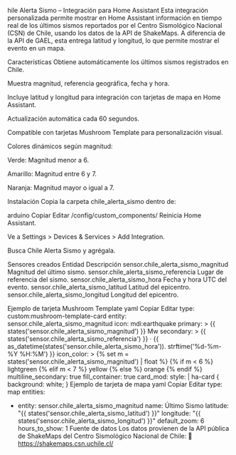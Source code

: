 hile Alerta Sismo – Integración para Home Assistant
Esta integración personalizada permite mostrar en Home Assistant información en tiempo real de los últimos sismos reportados por el Centro Sismológico Nacional (CSN) de Chile, usando los datos de la API de ShakeMaps.
A diferencia de la API de GAEL, esta entrega latitud y longitud, lo que permite mostrar el evento en un mapa.

Características
Obtiene automáticamente los últimos sismos registrados en Chile.

Muestra magnitud, referencia geográfica, fecha y hora.

Incluye latitud y longitud para integración con tarjetas de mapa en Home Assistant.

Actualización automática cada 60 segundos.

Compatible con tarjetas Mushroom Template para personalización visual.

Colores dinámicos según magnitud:

Verde: Magnitud menor a 6.

Amarillo: Magnitud entre 6 y 7.

Naranja: Magnitud mayor o igual a 7.

Instalación
Copia la carpeta chile_alerta_sismo dentro de:

arduino
Copiar
Editar
/config/custom_components/
Reinicia Home Assistant.

Ve a Settings > Devices & Services > Add Integration.

Busca Chile Alerta Sismo y agrégala.

Sensores creados
Entidad	Descripción
sensor.chile_alerta_sismo_magnitud	Magnitud del último sismo.
sensor.chile_alerta_sismo_referencia	Lugar de referencia del sismo.
sensor.chile_alerta_sismo_hora	Fecha y hora UTC del evento.
sensor.chile_alerta_sismo_latitud	Latitud del epicentro.
sensor.chile_alerta_sismo_longitud	Longitud del epicentro.

Ejemplo de tarjeta Mushroom Template
yaml
Copiar
Editar
type: custom:mushroom-template-card
entity: sensor.chile_alerta_sismo_magnitud
icon: mdi:earthquake
primary: >
  {{ states('sensor.chile_alerta_sismo_magnitud') }} Mw
secondary: >
  {{ states('sensor.chile_alerta_sismo_referencia') }} ·
  {{ as_datetime(states('sensor.chile_alerta_sismo_hora')).
     strftime('%d-%m-%Y %H:%M') }}
icon_color: >
  {% set m = states('sensor.chile_alerta_sismo_magnitud') | float %}
  {% if m < 6 %}
    lightgreen
  {% elif m < 7 %}
    yellow
  {% else %}
    orange
  {% endif %}
multiline_secondary: true
fill_container: true
card_mod:
  style: |
    ha-card {
      background: white;
    }
Ejemplo de tarjeta de mapa
yaml
Copiar
Editar
type: map
entities:
  - entity: sensor.chile_alerta_sismo_magnitud
    name: Último Sismo
    latitude: "{{ states('sensor.chile_alerta_sismo_latitud') }}"
    longitude: "{{ states('sensor.chile_alerta_sismo_longitud') }}"
default_zoom: 6
hours_to_show: 1
Fuente de datos
Los datos provienen de la API pública de ShakeMaps del Centro Sismológico Nacional de Chile:
🔗 https://shakemaps.csn.uchile.cl/

